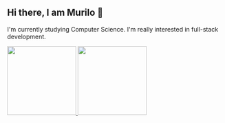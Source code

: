 ## Hi there, I am Murilo 👋 ##

I'm currently studying Computer Science. 
I'm really interested in full-stack development.

<div>
  <a href="http://beacons.ai/MFuzikawa">
    <img height="160cm" src="https://github-readme-stats.vercel.app/api?username=MFuzikawa&show_icons=true&theme=dracula&include_all_commits+true&count_private+true" />
    
 <img height="160cm" src="https://github-readme-stats.vercel.app/api/top-langs/?username=MFuzikawa&layout=compact&langs_count=16&theme=dracula" />
</div>

